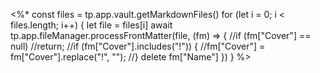 <%*
const files = tp.app.vault.getMarkdownFiles()
for (let i = 0; i < files.length; i++) {
	let file = files[i]
	await tp.app.fileManager.processFrontMatter(file, (fm) => {
		//if (fm["Cover"] == null)
			//return;
		//if (fm["Cover"].includes("!")) {
			//fm["Cover"] = fm["Cover"].replace("!", "");
		//}
		delete fm["Name"]
	})
}
%>